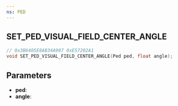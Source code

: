 ```yaml
---
ns: PED
---
```

## SET_PED_VISUAL_FIELD_CENTER_ANGLE

```c
// 0x3B6405E8AB34A907 0xE57202A1
void SET_PED_VISUAL_FIELD_CENTER_ANGLE(Ped ped, float angle);
```


## Parameters
* **ped**: 
* **angle**: 

